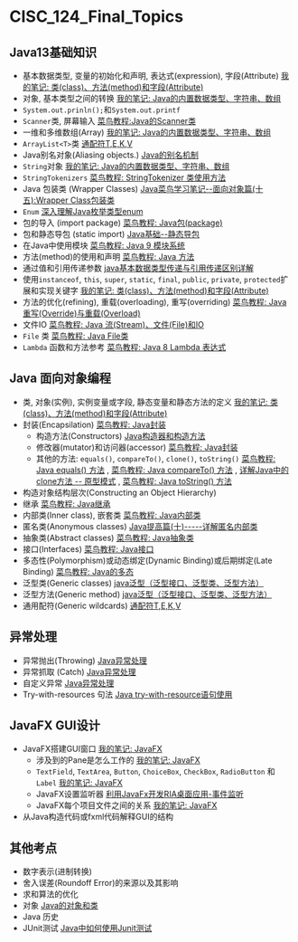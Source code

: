 # CISC_124_Final_Topics
## Java13基础知识
- 基本数据类型, 变量的初始化和声明, 表达式(expression), 字段(Attribute) [我的笔记: 类(class)、方法(method)和字段(Attribute)](https://github.com/LinusAuditore/Notes/blob/master/Java_Note/CISC_124_%E8%AF%BE%E7%A8%8B%E7%AC%94%E8%AE%B0/02_%E7%B1%BB(class)%E3%80%81%E6%96%B9%E6%B3%95(method)%E3%80%81%E5%AD%97%E6%AE%B5(Attribute).md)
- 对象, 基本类型之间的转换  [我的笔记: Java的内置数据类型、字符串、数组](https://github.com/LinusAuditore/Notes/blob/master/Java_Note/CISC_124_%E8%AF%BE%E7%A8%8B%E7%AC%94%E8%AE%B0/03_Java%E7%9A%84%E5%86%85%E7%BD%AE%E6%95%B0%E6%8D%AE%E7%B1%BB%E5%9E%8B%E3%80%81%E5%AD%97%E7%AC%A6%E4%B8%B2%E3%80%81%E6%95%B0%E7%BB%84.md)
- `System.out.prinln();`和`System.out.printf`
- `Scanner`类, 屏幕输入 [菜鸟教程:Java的Scanner类](https://www.chegg.com/homework-help/questions-and-answers/suppose-counters-bn-counters-b-cn-counters-cat-time-n-n-moves--refer-counters-population-t-q47881946
)
- 一维和多维数组(Array) [我的笔记: Java的内置数据类型、字符串、数组](https://github.com/LinusAuditore/Notes/blob/master/Java_Note/CISC_124_%E8%AF%BE%E7%A8%8B%E7%AC%94%E8%AE%B0/03_Java%E7%9A%84%E5%86%85%E7%BD%AE%E6%95%B0%E6%8D%AE%E7%B1%BB%E5%9E%8B%E3%80%81%E5%AD%97%E7%AC%A6%E4%B8%B2%E3%80%81%E6%95%B0%E7%BB%84.md)
- `ArrayList<T>`类 [通配符T,E,K,V](https://www.jianshu.com/p/95f349258afb)
- Java别名对象(Aliasing objects.) [Java的别名机制](https://www.jianshu.com/p/f39a2b9164d5)
- `String`对象 [我的笔记: Java的内置数据类型、字符串、数组](https://github.com/LinusAuditore/Notes/blob/master/Java_Note/CISC_124_%E8%AF%BE%E7%A8%8B%E7%AC%94%E8%AE%B0/03_Java%E7%9A%84%E5%86%85%E7%BD%AE%E6%95%B0%E6%8D%AE%E7%B1%BB%E5%9E%8B%E3%80%81%E5%AD%97%E7%AC%A6%E4%B8%B2%E3%80%81%E6%95%B0%E7%BB%84.md)
- `StringTokenizers` [菜鸟教程: StringTokenizer 类使用方法](https://www.runoob.com/w3cnote/java-stringtokenizer-intro.html)
- Java 包装类 (Wrapper Classes) [Java菜鸟学习笔记--面向对象篇(十五):Wrapper Class包装类](https://blog.csdn.net/incyanggan/article/details/9497251)
- `Enum` [深入理解Java枚举类型enum](https://blog.csdn.net/javazejian/article/details/71333103#%E6%9E%9A%E4%B8%BE%E7%9A%84%E5%AE%9A%E4%B9%89)
- 包的导入 (import package) [菜鸟教程: Java包(package)](https://www.runoob.com/java/java-package.html)
- 包和静态导包 (static import) [Java基础--静态导包](https://zhuanlan.zhihu.com/p/35756938)
- 在Java中使用模块 [菜鸟教程: Java 9 模块系统](https://www.runoob.com/java/java9-module-system.html)
- 方法(method)的使用和声明 [菜鸟教程: Java 方法](https://www.runoob.com/java/java-methods.html?ivk_sa=1023231z)
- 通过值和引用传递参数 [java基本数据类型传递与引用传递区别详解](https://blog.csdn.net/javazejian/article/details/51192130)
- 使用`instanceof`, `this`, `super`, `static`, `final`, `public`, `private`, `protected`扩展和实现关键字 [我的笔记: 类(class)、方法(method)和字段(Attribute)](https://github.com/LinusAuditore/Notes/blob/master/Java_Note/CISC_124_%E8%AF%BE%E7%A8%8B%E7%AC%94%E8%AE%B0/02_%E7%B1%BB(class)%E3%80%81%E6%96%B9%E6%B3%95(method)%E3%80%81%E5%AD%97%E6%AE%B5(Attribute).md)
- 方法的优化(refining), 重载(overloading), 重写(overriding) [菜鸟教程: Java 重写(Override)与重载(Overload)](https://www.runoob.com/java/java-override-overload.html)
- 文件IO [菜鸟教程: Java 流(Stream)、文件(File)和IO](https://www.runoob.com/java/java-files-io.html)
- `File` 类 [菜鸟教程: Java File类](https://www.runoob.com/java/java-file.html)
- `Lambda` 函数和方法参考 [菜鸟教程: Java 8 Lambda 表达式](https://www.runoob.com/java/java8-lambda-expressions.html)

## Java 面向对象编程
- 类, 对象(实例), 实例变量或字段, 静态变量和静态方法的定义 [我的笔记: 类(class)、方法(method)和字段(Attribute)](https://github.com/LinusAuditore/Notes/blob/master/Java_Note/CISC_124_%E8%AF%BE%E7%A8%8B%E7%AC%94%E8%AE%B0/02_%E7%B1%BB(class)%E3%80%81%E6%96%B9%E6%B3%95(method)%E3%80%81%E5%AD%97%E6%AE%B5(Attribute).md)
- 封装(Encapsilation) [菜鸟教程: Java封装](https://www.runoob.com/java/java-encapsulation.html)
    - 构造方法(Constructors) [Java构造器和构造方法](https://www.cnblogs.com/lialong1st/p/7994903.html)
    - 修改器(mutator)和访问器(accessor) [菜鸟教程: Java封装](https://www.runoob.com/java/java-encapsulation.html)
    - 其他的方法: `equals()`, `compareTo()`, `clone()`, `toString()` [菜鸟教程: Java equals() 方法](https://www.runoob.com/java/java-string-equals.html) , [菜鸟教程: Java compareTo() 方法](https://www.runoob.com/java/number-compareto.html) , [详解Java中的clone方法 -- 原型模式](https://blog.csdn.net/zhangjg_blog/article/details/18369201) , [菜鸟教程: Java toString() 方法](https://www.runoob.com/java/java-string-tostring.html)
- 构造对象结构层次(Constructing an Object Hierarchy)
- 继承 [菜鸟教程: Java继承](https://www.runoob.com/java/java-inheritance.html)
- 内部类(Inner class), 嵌套类 [菜鸟教程: Java内部类](https://www.runoob.com/w3cnote/java-inner-class-intro.html)
- 匿名类(Anonymous classes) [Java提高篇(十)-----详解匿名内部类](https://www.cnblogs.com/chenssy/p/3390871.html)
- 抽象类(Abstract classes) [菜鸟教程: Java抽象类](https://www.runoob.com/java/java-abstraction.html) 
- 接口(Interfaces) [菜鸟教程: Java接口](https://www.runoob.com/java/java-interfaces.html)
- 多态性(Polymorphism)或动态绑定(Dynamic Binding)或后期绑定(Late Binding) [菜鸟教程: Java的多态](https://www.runoob.com/java/java-polymorphism.html)
- 泛型类(Generic classes) [java泛型（泛型接口、泛型类、泛型方法）](https://www.cnblogs.com/JokerShi/p/8117556.html)
- 泛型方法(Generic method) [java泛型（泛型接口、泛型类、泛型方法）](https://www.cnblogs.com/JokerShi/p/8117556.html)
- 通用配符(Generic wildcards) [通配符T,E,K,V](https://www.jianshu.com/p/95f349258afb)

## 异常处理
- 异常抛出(Throwing) [Java异常处理](https://www.runoob.com/java/java-exceptions.html)
- 异常抓取 (Catch) [Java异常处理](https://www.runoob.com/java/java-exceptions.html)
- 自定义异常 [Java异常处理](https://www.runoob.com/java/java-exceptions.html)
- Try-with-resources 句法 [Java try-with-resource语句使用](https://www.jianshu.com/p/258c5ce1a2bd)

##  JavaFX GUI设计
- JavaFX搭建GUI窗口 [我的笔记: JavaFX](https://github.com/LinusAuditore/Notes/tree/master/Java_Note/CISC_124_%E8%AF%BE%E7%A8%8B%E7%AC%94%E8%AE%B0/JavaFX)
    - 涉及到的Pane是怎么工作的 [我的笔记: JavaFX](https://github.com/LinusAuditore/Notes/tree/master/Java_Note/CISC_124_%E8%AF%BE%E7%A8%8B%E7%AC%94%E8%AE%B0/JavaFX)
    - `TextField`, `TextArea`, `Button`, `ChoiceBox`, `CheckBox`, `RadioButton` 和 `Label`  [我的笔记: JavaFX](https://github.com/LinusAuditore/Notes/tree/master/Java_Note/CISC_124_%E8%AF%BE%E7%A8%8B%E7%AC%94%E8%AE%B0/JavaFX)
    - JavaFX设置监听器 [利用JavaFx开发RIA桌面应用-事件监听](https://blog.csdn.net/loongshawn/article/details/52939697)
    - JavaFX每个项目文件之间的关系 [我的笔记: JavaFX](https://github.com/LinusAuditore/Notes/tree/master/Java_Note/CISC_124_%E8%AF%BE%E7%A8%8B%E7%AC%94%E8%AE%B0/JavaFX)
- 从Java构造代码或fxml代码解释GUI的结构


## 其他考点
- 数字表示(进制转换)
- 舍入误差(Roundoff Error)的来源以及其影响
- 求和算法的优化
- 对象 [Java的对象和类](https://www.runoob.com/java/java-object-classes.html)
- Java 历史
- JUnit测试 [Java中如何使用Junit测试](https://www.cnblogs.com/Renyi-Fan/p/9908462.html)
